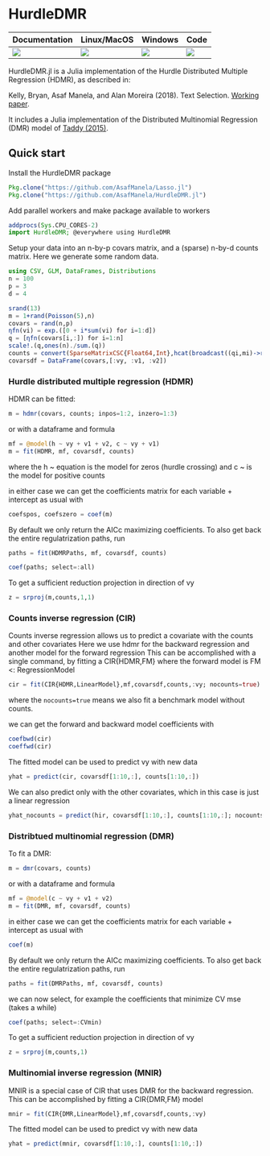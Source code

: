 # HurdleDMR

| Documentation | Linux/MacOS | Windows | Code |
| --- | --- | --- | --- |
| [![][docs-latest-img]][docs-latest-url] | [![][travis-img]][travis-url]  | [![][appveyor-img]][appveyor-url]  | [![][coveralls-img]][coveralls-url] |

<!-- | **Package Evaluator**   | [![][pkg-0.5-img]][pkg-0.5-url] [![][pkg-0.6-img]][pkg-0.6-url] | -->

HurdleDMR.jl is a Julia implementation of the Hurdle Distributed Multiple Regression (HDMR), as described in:

Kelly, Bryan, Asaf Manela, and Alan Moreira (2018). Text Selection. [Working paper](http://apps.olin.wustl.edu/faculty/manela/kmm/textselection).

It includes a Julia implementation of the Distributed Multinomial Regression (DMR) model of [Taddy (2015)](https://arxiv.org/abs/1311.6139).

## Quick start

Install the HurdleDMR package
```julia
Pkg.clone("https://github.com/AsafManela/Lasso.jl")
Pkg.clone("https://github.com/AsafManela/HurdleDMR.jl")
```

Add parallel workers and make package available to workers
```julia
addprocs(Sys.CPU_CORES-2)
import HurdleDMR; @everywhere using HurdleDMR
```

Setup your data into an n-by-p covars matrix, and a (sparse) n-by-d counts matrix.
Here we generate some random data.
```julia
using CSV, GLM, DataFrames, Distributions
n = 100
p = 3
d = 4

srand(13)
m = 1+rand(Poisson(5),n)
covars = rand(n,p)
ηfn(vi) = exp.([0 + i*sum(vi) for i=1:d])
q = [ηfn(covars[i,:]) for i=1:n]
scale!.(q,ones(n)./sum.(q))
counts = convert(SparseMatrixCSC{Float64,Int},hcat(broadcast((qi,mi)->rand(Multinomial(mi, qi)),q,m)...)')
covarsdf = DataFrame(covars,[:vy, :v1, :v2])
```

### Hurdle distributed multiple regression (HDMR)
HDMR can be fitted:
```julia
m = hdmr(covars, counts; inpos=1:2, inzero=1:3)
```

or with a dataframe and formula
```julia
mf = @model(h ~ vy + v1 + v2, c ~ vy + v1)
m = fit(HDMR, mf, covarsdf, counts)
```
where the h ~ equation is the model for zeros (hurdle crossing) and c ~ is the model for positive counts

in either case we can get the coefficients matrix for each variable + intercept as usual with
```julia
coefspos, coefszero = coef(m)
```

By default we only return the AICc maximizing coefficients.
To also get back the entire regulatrization paths, run
```julia
paths = fit(HDMRPaths, mf, covarsdf, counts)

coef(paths; select=:all)
```

To get a sufficient reduction projection in direction of vy
```julia
z = srproj(m,counts,1,1)
```

### Counts inverse regression (CIR)
Counts inverse regression allows us to predict a covariate with the counts and other covariates
Here we use hdmr for the backward regression and another model for the forward regression
This can be accomplished with a single command, by fitting a CIR{HDMR,FM} where the forward model is FM <: RegressionModel
```julia
cir = fit(CIR{HDMR,LinearModel},mf,covarsdf,counts,:vy; nocounts=true)
```
where the ```nocounts=true``` means we also fit a benchmark model without counts.

we can get the forward and backward model coefficients with
```julia
coefbwd(cir)
coeffwd(cir)
```

The fitted model can be used to predict vy with new data
```julia
yhat = predict(cir, covarsdf[1:10,:], counts[1:10,:])
```

We can also predict only with the other covariates, which in this case
is just a linear regression
```julia
yhat_nocounts = predict(hir, covarsdf[1:10,:], counts[1:10,:]; nocounts=true)
```

### Distribtued multinomial regression (DMR)
To fit a DMR:
```julia
m = dmr(covars, counts)
```
or with a dataframe and formula
```julia
mf = @model(c ~ vy + v1 + v2)
m = fit(DMR, mf, covarsdf, counts)
```
in either case we can get the coefficients matrix for each variable + intercept as usual with
```julia
coef(m)
```

By default we only return the AICc maximizing coefficients.
To also get back the entire regulatrization paths, run
```julia
paths = fit(DMRPaths, mf, covarsdf, counts)
```
we can now select, for example the coefficients that minimize CV mse (takes a while)
```julia
coef(paths; select=:CVmin)
```

To get a sufficient reduction projection in direction of vy
```julia
z = srproj(m,counts,1)
```

### Multinomial inverse regression (MNIR)
MNIR is a special case of CIR that uses DMR for the backward regression. This can be accomplished by fitting a CIR{DMR,FM} model
```julia
mnir = fit(CIR{DMR,LinearModel},mf,covarsdf,counts,:vy)
```

The fitted model can be used to predict vy with new data
```julia
yhat = predict(mnir, covarsdf[1:10,:], counts[1:10,:])
```

[docs-latest-img]: https://img.shields.io/badge/docs-latest-blue.svg
[docs-latest-url]: https://asafmanela.github.io/HurdleDMR.jl/latest

[docs-stable-img]: https://img.shields.io/badge/docs-stable-blue.svg
[docs-stable-url]: https://asafmanela.github.io/HurdleDMR.jl/stable

[travis-img]: https://travis-ci.org/AsafManela/HurdleDMR.jl.svg?branch=master
[travis-url]: https://travis-ci.org/AsafManela/HurdleDMR.jl

[appveyor-img]: https://ci.appveyor.com/api/projects/status/github/AsafManela/HurdleDMR.jl?svg=true
[appveyor-url]: https://ci.appveyor.com/project/AsafManela/hurdledmr-jl

[coveralls-img]: https://coveralls.io/repos/AsafManela/HurdleDMR.jl/badge.svg?branch=master
[coveralls-url]: https://coveralls.io/r/AsafManela/HurdleDMR.jl?branch=master

[pkg-0.6-img]: http://pkg.julialang.org/badges/HurdleDMR_0.6.svg
[pkg-0.6-url]: http://pkg.julialang.org/?pkg=HurdleDMR&ver=0.6
[pkg-0.7-img]: http://pkg.julialang.org/badges/HurdleDMR_0.7.svg
[pkg-0.7-url]: http://pkg.julialang.org/?pkg=HurdleDMR&ver=0.7
